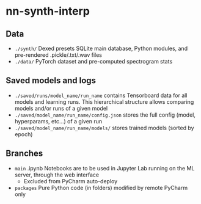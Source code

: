 # nn-synth-interp

## Data

* ```./synth/``` Dexed presets SQLite main database, Python modules, and pre-rendered .pickle/.txt/.wav files
* ```./data/``` PyTorch dataset and pre-computed spectrogram stats

## Saved models and logs
* ```./saved/runs/model_name/run_name``` contains Tensorboard data for all models and learning runs. This
  hierarchical structure allows comparing models and/or runs of a given model 
* ```./saved/model_name/run_name/config.json``` stores the full config (model, hyperparams, etc...) of a given run  
* ```./saved/model_name/run_name/models/```  stores trained models (sorted by epoch)

## Branches

* ```main``` .ipynb Notebooks are to be used in Jupyter Lab running on the ML server, through the web interface
    * Excluded from PyCharm auto-deploy
* ```packages``` Pure Python code (in folders) modified by remote PyCharm only
